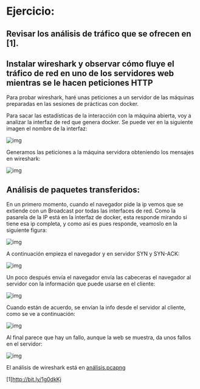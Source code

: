 # Ejercicio:
## Revisar los análisis de tráfico que se ofrecen en [1].
## Instalar wireshark y observar cómo fluye el tráfico de red en uno de los servidores web mientras se le hacen peticiones HTTP 

Para probar wireshark, haré  unas peticiones a un servidor de las máquinas preparadas en las sesiones de prácticas con docker.

Para sacar las estadísticas de la interacción con la máquina abierta, voy a analizar la interfaz de red que genera docker. Se puede ver en la siguiente imagen el nombre de la interfaz:

![img](./Imágenes/1.png)

Generamos las peticiones a la máquina servidora obteniendo los mensajes en wireshark:

![img](./Imágenes/2.png)


## Análisis de paquetes transferidos:

En un primero momento, cuando el navegador pide la ip vemos que se extiende con un Broadcast por todas las interfaces de red. Como la pasarela de la IP está en la interfaz de docker, esta responde mirando si tiene esa ip completa, y como así es pues responde, veamoslo en la siguiente figura:

![img](./Imágenes/3.png)

A continuación empieza el navegador y en servidor SYN y SYN-ACK:

![img](./Imágenes/4.png)

Un poco después envía el navegador envía las cabeceras el navegador al servidor con la información que puede usarse en el cliente:

![img](./Imágenes/5.png)

Cuando están de acuerdo, se envían la info desde el servidor al cliente, como se ve a continuación:

![img](./Imágenes/6.png)

Al final parece que hay un fallo, aunque la web se muestra, da unos fallos en el servidor: 

![img](./Imágenes/7.png)

El análisis de wireshark está en [análisis.pcapng](https://github.com/alguacilaguamara/Servidores-Web-de-Altas-Prestaciones/blob/master/Ejercicios/T5/análisis.pcapng)



[1]http://bit.ly/1g0dkKj
